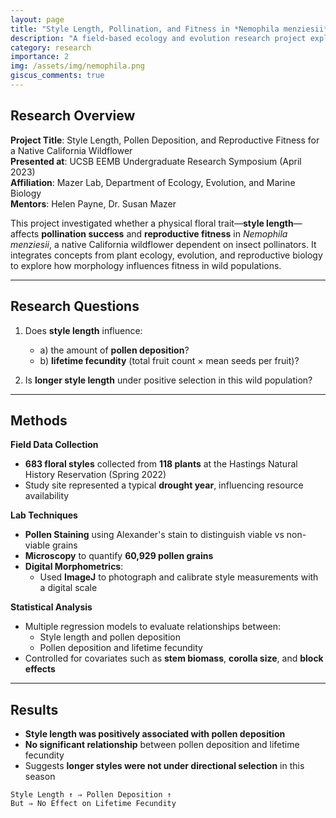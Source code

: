 ```yaml
---
layout: page
title: "Style Length, Pollination, and Fitness in *Nemophila menziesii*"
description: "A field-based ecology and evolution research project exploring plant reproductive traits, presented at the UCSB EEMB Undergraduate Research Symposium."
category: research
importance: 2
img: /assets/img/nemophila.png
giscus_comments: true
---
```


## Research Overview

**Project Title**: Style Length, Pollen Deposition, and Reproductive Fitness for a Native California Wildflower  
**Presented at**: UCSB EEMB Undergraduate Research Symposium (April 2023)  
**Affiliation**: Mazer Lab, Department of Ecology, Evolution, and Marine Biology  
**Mentors**: Helen Payne, Dr. Susan Mazer  

This project investigated whether a physical floral trait—**style length**—affects **pollination success** and **reproductive fitness** in *Nemophila menziesii*, a native California wildflower dependent on insect pollinators. It integrates concepts from plant ecology, evolution, and reproductive biology to explore how morphology influences fitness in wild populations.

---

## Research Questions

1. Does **style length** influence:
   - a) the amount of **pollen deposition**?
   - b) **lifetime fecundity** (total fruit count × mean seeds per fruit)?

2. Is **longer style length** under positive selection in this wild population?

---

## Methods

**Field Data Collection**
- **683 floral styles** collected from **118 plants** at the Hastings Natural History Reservation (Spring 2022)
- Study site represented a typical **drought year**, influencing resource availability

**Lab Techniques**
- **Pollen Staining** using Alexander's stain to distinguish viable vs non-viable grains
- **Microscopy** to quantify **60,929 pollen grains**
- **Digital Morphometrics**:
  - Used **ImageJ** to photograph and calibrate style measurements with a digital scale

**Statistical Analysis**
- Multiple regression models to evaluate relationships between:
  - Style length and pollen deposition
  - Pollen deposition and lifetime fecundity
- Controlled for covariates such as **stem biomass**, **corolla size**, and **block effects**

---

## Results

- **Style length was positively associated with pollen deposition**
- **No significant relationship** between pollen deposition and lifetime fecundity
- Suggests **longer styles were not under directional selection** in this season

```text
Style Length ↑ ⇒ Pollen Deposition ↑  
But ⇒ No Effect on Lifetime Fecundity